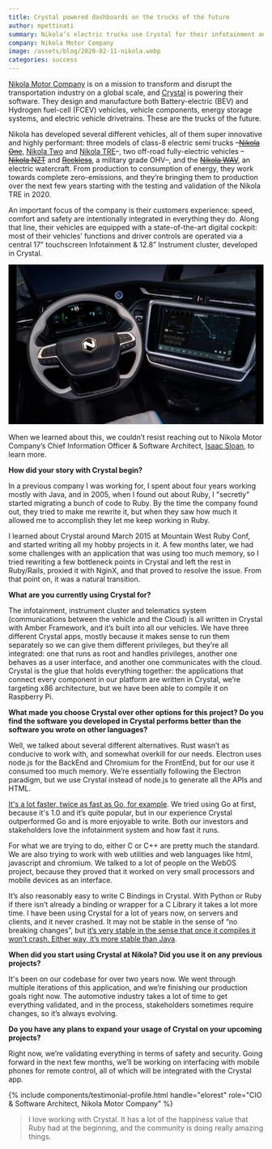 ```yaml
---
title: Crystal powered dashboards on the trucks of the future
author: mpettinati
summary: Nikola’s electric trucks use Crystal for their infotainment and telematics system.
company: Nikola Motor Company
image: /assets/blog/2020-02-11-nikola.webp
categories: success
---
```


[Nikola Motor Company](https://nikolamotor.com/) is on a mission to transform and disrupt the transportation industry on a global scale, and [Crystal](https://crystal-lang.org/) is powering their software. They design and manufacture both Battery-electric (BEV) and Hydrogen fuel-cell (FCEV) vehicles, vehicle components, energy storage systems, and electric vehicle drivetrains. These are the trucks of the future.

Nikola has developed several different vehicles, all of them super innovative and highly performant: three models of class-8 electric semi trucks –~~[Nikola One](https://nikolamotor.com/one)~~, [Nikola Two](https://nikolamotor.com/two) and [Nikola TRE](https://nikolamotor.com/tre)–, two off-road fully-electric vehicles –~~[Nikola NZT](https://nikolamotor.com/nzt)~~ and ~~[Reckless](https://nikolamotor.com/reckless)~~, a military grade OHV–, and the ~~[Nikola WAV](https://nikolamotor.com/wav)~~, an electric watercraft. From production to consumption of energy, they work towards complete zero-emissions, and they’re bringing them to production over the next few years starting with the testing and validation of the Nikola TRE in 2020.

An important focus of the company is their customers experience: speed, comfort and safety are intentionally integrated in everything they do. Along that line, their vehicles are equipped with a state-of-the-art digital cockpit: most of their vehicles’ functions and driver controls are operated via a central 17” touchscreen Infotainment & 12.8” Instrument cluster, developed in Crystal.

![The front panel of a Nikola truck](/assets/blog/2020-02-11-nikola-truck-front-panel.webp)

When we learned about this, we couldn’t resist reaching out to Nikola Motor Company’s Chief Information Officer & Software Architect, [Isaac Sloan](https://www.linkedin.com/in/isaac-sloan-29b30526), to learn more.

**How did your story with Crystal begin?**

In a previous company I was working for, I spent about four years working mostly with Java, and in 2005, when I found out about Ruby, I "secretly" started migrating a bunch of code to Ruby. By the time the company found out, they tried to make me rewrite it, but when they saw how much it allowed me to accomplish they let me keep working in Ruby.

I learned about Crystal around March 2015 at Mountain West Ruby Conf, and started writing all my hobby projects in it. A few months later, we had some challenges with an application that was using too much memory, so I tried rewriting a few bottleneck points in Crystal and left the rest in Ruby/Rails, proxied it with NginX, and that proved to resolve the issue. From that point on, it was a natural transition.

**What are you currently using Crystal for?**

The infotainment, instrument cluster and telematics system (communications between the vehicle and the Cloud) is all written in Crystal with Amber Framework, and it’s built into all our vehicles. We have three different Crystal apps, mostly because it makes sense to run them separately so we can give them different privileges, but they’re all integrated: one that runs as root and handles privileges, another one behaves as a user interface, and another one communicates with the cloud. Crystal is the glue that holds everything together: the applications that connect every component in our platform are written in Crystal, we’re targeting x86 architecture, but we have been able to compile it on Raspberry Pi.

**What made you choose Crystal over other options for this project? Do you find the software you developed in Crystal performs better than the software you wrote on other languages?**

Well, we talked about several different alternatives. Rust wasn’t as conducive to work with, and somewhat overkill for our needs. Electron uses node.js for the BackEnd and Chromium for the FrontEnd, but for our use it consumed too much memory. We’re essentially following the Electron paradigm, but we use Crystal instead of node.js to generate all the APIs and HTML.

<u>It's a lot faster, twice as fast as Go, for example</u>. We tried using Go at first, because it's 1.0 and it’s quite popular, but in our experience Crystal outperformed Go and is more enjoyable to write. Both our investors and stakeholders love the infotainment system and how fast it runs.

For what we are trying to do, either C or C++ are pretty much the standard. We are also trying to work with web utilities and web languages like html, javascript and chromium. We talked to a lot of people on the WebOS project, because they proved that it worked on very small processors and mobile devices as an interface.

It’s also reasonably easy to write C Bindings in Crystal. With Python or Ruby if there isn’t already a binding or wrapper for a C Library it takes a lot more time. I have been using Crystal for a lot of years now, on servers and clients, and it never crashed. It may not be stable in the sense of “no breaking changes”, but <u>it’s very stable in the sense that once it compiles it won’t crash. Either way, it’s more stable than Java</u>.

**When did you start using Crystal at Nikola? Did you use it on any previous projects?**

It's been on our codebase for over two years now. We went through multiple iterations of this application, and we’re finishing our production goals right now. The automotive industry takes a lot of time to get everything validated, and in the process, stakeholders sometimes require changes, so it’s always evolving.

**Do you have any plans to expand your usage of Crystal on your upcoming projects?**

Right now, we’re validating everything in terms of safety and security. Going forward in the next few months, we’ll be working on interfacing with mobile phones for remote control, all of which will be integrated with the Crystal app.

{% include components/testimonial-profile.html handle="elorest" role="CIO & Software Architect, Nikola Motor Company" %}

> I love working with Crystal. It has a lot of the happiness value that Ruby had at the beginning, and the community is doing really amazing things.
